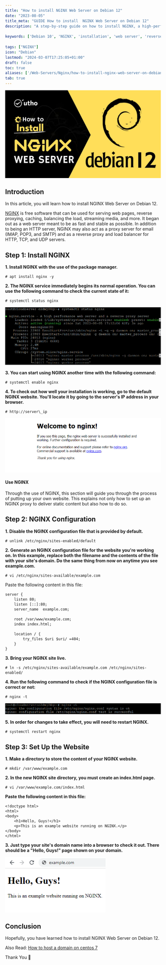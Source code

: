 ```yaml
---
title: "How to install NGINX Web Server on Debian 12"
date: "2023-08-05"
title_meta: "GUIDE How to install  NGINX Web Server on Debian 12"
description: "A step-by-step guide on how to install NGINX, a high-performance web server and reverse proxy, on Debian 10."

keywords: ['Debian 10', 'NGINX', 'installation', 'web server', 'reverse proxy', 'Linux']

tags: ["NGINX"]
icon: "Debian"
lastmod: "2024-03-07T17:25:05+01:00"
draft: false
toc: true
aliases: ['/Web-Servers/Nginx/how-to-install-nginx-web-server-on-debian-12']
tab: true
---
```


![How to install NGINX Web Server on Debian 12](images/How-to-install-NGINX-Web-Server-on-Debian-12-1024x576.jpg)

## Introduction

In this article, you will learn how to install NGINX Web Server on Debian 12.

[NGINX](https://en.wikipedia.org/wiki/Nginx) is free software that can be used for serving web pages, reverse proxying, caching, balancing the load, streaming media, and more. It began out as a web server meant to be as fast and stable as possible. In addition to being an HTTP server, NGINX may also act as a proxy server for email (IMAP, POP3, and SMTP) and as a reverse proxy and load balancer for HTTP, TCP, and UDP servers.

## Step 1: Install NGINX

**1\. Install NGINX with the use of the package manager.**

```
# apt install nginx -y

```

**2\. The NGINX service immediately begins its normal operation. You can use the following command to check the current state of it:**

```
# systemctl status nginx

```

![nginx status](images/image-1234.png)

**3\. You can start using NGINX another time with the following command:**

```
# systemctl enable nginx

```

**4\. To check out how well your installation is working, go to the default NGINX website. You'll locate it by going to the server's IP address in your browser.**

```
# http://server\_ip

```

![Nginx](images/image-846.png)

#### Use NGINX

Through the use of NGINX, this section will guide you through the process of putting up your own website. This explains not only how to set up an NGINX proxy to deliver static content but also how to do so.

## Step 2: NGINX Configuration

**1\. Disable the NGINX configuration file that is provided by default.**

```
# unlink /etc/nginx/sites-enabled/default

```

**2\. Generate an NGINX configuration file for the website you're working on. In this example, replace both the filename and the contents of the file with your site's domain. Do the same thing from now on anytime you see example.com.**

```
# vi /etc/nginx/sites-available/example.com

```

Paste the following content in this file:

```
server {
    listen 80;
    listen [::]:80;
    server_name  example.com;

    root /var/www/example.com;
    index index.html;

    location / {
        try_files $uri $uri/ =404;
    }
}
```

**3\. Bring your NGINX site live.**

```
# ln -s /etc/nginx/sites-available/example.com /etc/nginx/sites-enabled/

```

**4\. Run the following command to check if the NGINX configuration file is correct or not:**

```
# nginx -t

```

![How to install NGINX Web Server on Debian 12](images/image-1235.png)

**5\. In order for changes to take effect, you will need to restart NGINX.**

```
# systemctl restart nginx

```

## Step 3: Set Up the Website

**1\. Make a directory to store the content of your NGINX website.**

```
# mkdir /var/www/example.com

```

**2\. In the new NGINX site directory, you must create an index.html page.**

```
# vi /var/www/example.com/index.html

```

**Paste the following content in this file:**

```
<!doctype html>
<html>
<body>
    <h1>Hello, Guys!</h1>
    <p>This is an example website running on NGINX.</p>
</body>
</html>
```

**3\. Just type your site's domain name into a browser to check it out. There should be a "Hello, Guys!" page shown on your domain.**

![install NGINX Web Server](images/image-849.png)

## Conclusion

Hopefully, you have learned how to install NGINX Web Server on Debian 12.

Also Read: [How to host a domain on centos 7](https://utho.com/docs/tutorial/how-to-host-a-domain-on-centos-7/)

Thank You 🙂
